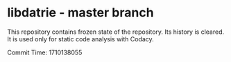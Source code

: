 # libdatrie - master branch

This repository contains frozen state of the repository.
Its history is cleared. It is used only for static code
analysis with Codacy.

Commit Time: 1710138055